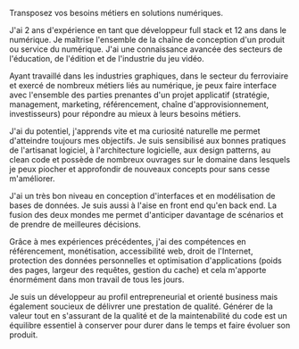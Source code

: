Transposez vos besoins métiers en solutions numériques.

J'ai 2 ans d'expérience en tant que développeur full stack et 12 ans dans le numérique. Je maîtrise l'ensemble de la chaîne de conception d'un produit ou service du numérique. J'ai une connaissance avancée des secteurs de l'éducation, de l'édition et de l'industrie du jeu vidéo.

Ayant travaillé dans les industries graphiques, dans le secteur du ferroviaire et exercé de nombreux métiers liés au numérique, je peux faire interface avec l'ensemble des parties prenantes d'un projet applicatif (stratégie, management, marketing, référencement, chaîne d'approvisionnement, investisseurs) pour répondre au mieux à leurs besoins métiers.

J'ai du potentiel, j'apprends vite et ma curiosité naturelle me permet d'atteindre toujours mes objectifs. Je suis sensibilisé aux bonnes pratiques de l'artisanat logiciel, à l'architecture logicielle, aux design patterns, au clean code et possède de nombreux ouvrages sur le domaine dans lesquels je peux piocher et approfondir de nouveaux concepts pour sans cesse m'améliorer.

J'ai un très bon niveau en conception d'interfaces et en modélisation de bases de données. Je suis aussi à l'aise en front end qu'en back end. La fusion des deux mondes me permet d'anticiper davantage de scénarios et de prendre de meilleures décisions.

Grâce à mes expériences précédentes, j'ai des compétences en référencement, monétisation, accessibilité web, droit de l'Internet, protection des données personnelles et optimisation d'applications (poids des pages, largeur des requêtes, gestion du cache) et cela m'apporte énormément dans mon travail de tous les jours.

Je suis un développeur au profil entrepreneurial et orienté business mais également soucieux de délivrer une prestation de qualité. Générer de la valeur tout en s'assurant de la qualité et de la maintenabilité du code est un équilibre essentiel à conserver pour durer dans le temps et faire évoluer son produit.
